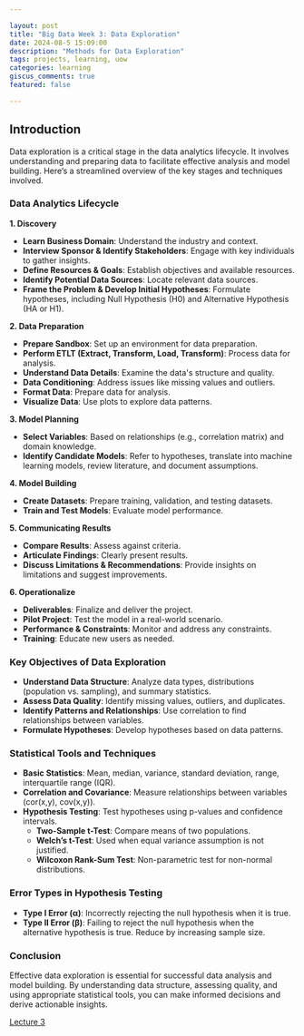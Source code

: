 ```yaml
---

layout: post  
title: "Big Data Week 3: Data Exploration"  
date: 2024-08-5 15:09:00  
description: "Methods for Data Exploration"  
tags: projects, learning, uow  
categories: learning  
giscus_comments: true  
featured: false  

---
```


## Introduction

Data exploration is a critical stage in the data analytics lifecycle. It involves understanding and preparing data to facilitate effective analysis and model building. Here’s a streamlined overview of the key stages and techniques involved.

### Data Analytics Lifecycle

**1. Discovery**
   - **Learn Business Domain**: Understand the industry and context.
   - **Interview Sponsor & Identify Stakeholders**: Engage with key individuals to gather insights.
   - **Define Resources & Goals**: Establish objectives and available resources.
   - **Identify Potential Data Sources**: Locate relevant data sources.
   - **Frame the Problem & Develop Initial Hypotheses**: Formulate hypotheses, including Null Hypothesis (H0) and Alternative Hypothesis (HA or H1).

**2. Data Preparation**
   - **Prepare Sandbox**: Set up an environment for data preparation.
   - **Perform ETLT (Extract, Transform, Load, Transform)**: Process data for analysis.
   - **Understand Data Details**: Examine the data's structure and quality.
   - **Data Conditioning**: Address issues like missing values and outliers.
   - **Format Data**: Prepare data for analysis.
   - **Visualize Data**: Use plots to explore data patterns.

**3. Model Planning**
   - **Select Variables**: Based on relationships (e.g., correlation matrix) and domain knowledge.
   - **Identify Candidate Models**: Refer to hypotheses, translate into machine learning models, review literature, and document assumptions.

**4. Model Building**
   - **Create Datasets**: Prepare training, validation, and testing datasets.
   - **Train and Test Models**: Evaluate model performance.

**5. Communicating Results**
   - **Compare Results**: Assess against criteria.
   - **Articulate Findings**: Clearly present results.
   - **Discuss Limitations & Recommendations**: Provide insights on limitations and suggest improvements.

**6. Operationalize**
   - **Deliverables**: Finalize and deliver the project.
   - **Pilot Project**: Test the model in a real-world scenario.
   - **Performance & Constraints**: Monitor and address any constraints.
   - **Training**: Educate new users as needed.

### Key Objectives of Data Exploration

- **Understand Data Structure**: Analyze data types, distributions (population vs. sampling), and summary statistics.
- **Assess Data Quality**: Identify missing values, outliers, and duplicates.
- **Identify Patterns and Relationships**: Use correlation to find relationships between variables.
- **Formulate Hypotheses**: Develop hypotheses based on data patterns.

### Statistical Tools and Techniques

- **Basic Statistics**: Mean, median, variance, standard deviation, range, interquartile range (IQR).
- **Correlation and Covariance**: Measure relationships between variables (cor(x,y), cov(x,y)).
- **Hypothesis Testing**: Test hypotheses using p-values and confidence intervals.
  - **Two-Sample t-Test**: Compare means of two populations.
  - **Welch’s t-Test**: Used when equal variance assumption is not justified.
  - **Wilcoxon Rank-Sum Test**: Non-parametric test for non-normal distributions.

### Error Types in Hypothesis Testing

- **Type I Error (α)**: Incorrectly rejecting the null hypothesis when it is true.
- **Type II Error (β)**: Failing to reject the null hypothesis when the alternative hypothesis is true. Reduce by increasing sample size.

### Conclusion

Effective data exploration is essential for successful data analysis and model building. By understanding data structure, assessing quality, and using appropriate statistical tools, you can make informed decisions and derive actionable insights.

[Lecture 3](/assets/pdf/bigdata/w3_DataPrep.pdf)